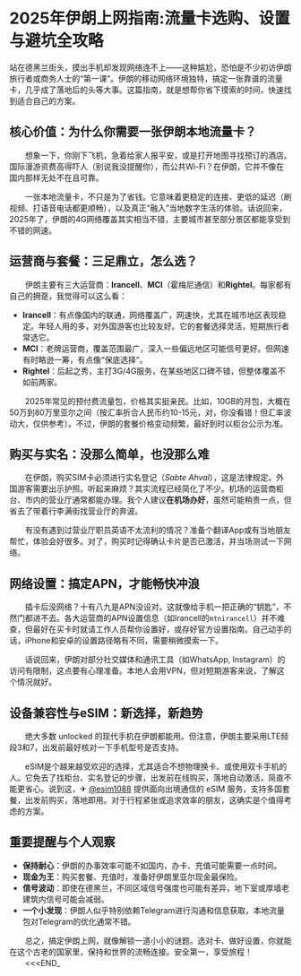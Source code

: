 # 2025年伊朗上网指南:流量卡选购、设置与避坑全攻略

站在德黑兰街头，摸出手机却发现网络连不上——这种尴尬，恐怕是不少初访伊朗旅行者或商务人士的“第一课”。伊朗的移动网络环境独特，搞定一张靠谱的流量卡，几乎成了落地后的头等大事。这篇指南，就是想帮你省下摸索的时间，快速找到适合自己的方案。

## 核心价值：为什么你需要一张伊朗本地流量卡？

　　想象一下，你刚下飞机，急着给家人报平安，或是打开地图寻找预订的酒店。国际漫游资费高得吓人（别说我没提醒你），而公共Wi-Fi？在伊朗，它并不像在国内那样无处不在且可靠。

　　一张本地流量卡，不只是为了省钱。它意味着更稳定的连接、更低的延迟（刷视频、打语音电话都更顺畅），以及真正“融入”当地数字生活的体验。话说回来，2025年了，伊朗的4G网络覆盖其实相当不错，主要城市甚至部分景区都能享受到不错的网速。

## 运营商与套餐：三足鼎立，怎么选？

　　伊朗主要有三大运营商：**Irancell**、**MCI**（霍梅尼通信）和**Rightel**。每家都有自己的拥趸，我觉得可以这么看：

-   **Irancell**：有点像国内的联通，网络覆盖广，网速快，尤其在城市地区表现稳定。年轻人用的多，对外国游客也比较友好。它的套餐选择灵活，短期旅行者常选它。
-   **MCI**：老牌运营商，覆盖范围最广，深入一些偏远地区可能信号更好。但网速有时略逊一筹，有点像“保底选择”。
-   **Rightel**：后起之秀，主打3G/4G服务，在某些地区口碑不错，但整体覆盖不如前两家。

　　2025年常见的预付费流量包，价格其实挺亲民。比如，10GB的月包，大概在50万到80万里亚尔之间（按汇率折合人民币约10-15元，对，你没看错！但汇率波动大，仅供参考）。不过，伊朗的套餐价格变动频繁，最好到时以柜台公示为准。

## 购买与实名：没那么简单，也没那么难

　　在伊朗，购买SIM卡必须进行实名登记（*Sabte Ahval*），这是法律规定。外国游客需要出示护照。听起来麻烦？其实流程已经简化了不少。机场的运营商柜台、市内的营业厅通常都能办理。我个人建议**在机场办好**，虽然可能稍贵一点，但省去了带着行李满街找营业厅的奔波。

　　有没有遇到过营业厅职员英语不太流利的情况？准备个翻译App或有当地朋友帮忙，体验会好很多。对了，购买时记得确认卡片是否已激活，并当场测试一下网络。

## 网络设置：搞定APN，才能畅快冲浪

　　插卡后没网络？十有八九是APN没设对。这就像给手机一把正确的“钥匙”，不然门都进不去。各大运营商的APN设置信息（如Irancell的`mtnirancell`）并不难查，但最好在买卡时就请工作人员帮你设置好，或存好官方设置指南。自己动手的话，iPhone和安卓的设置路径略有不同，需要稍微摸索一下。

　　话说回来，伊朗对部分社交媒体和通讯工具（如WhatsApp, Instagram）的访问有限制，这点要有心理准备。本地人会用VPN，但对短期游客来说，了解这个情况就好。

## 设备兼容性与eSIM：新选择，新趋势

　　绝大多数 unlocked 的现代手机在伊朗都能用。但注意，伊朗主要采用LTE频段3和7，出发前最好核对一下手机型号是否支持。

　　eSIM是个越来越受欢迎的选择，尤其适合不想物理换卡、或使用双卡手机的人。它免去了找柜台、实名登记的步骤，出发前在线购买，落地自动激活，简直不能更省心。说到这，✈ [@esim1088](https://t.me/s/esim1088) 提供面向出境通信的 eSIM 服务，支持多国套餐，出发前购买，落地即用。对于行程紧张或追求效率的朋友，这确实是个值得考虑的方案。

## 重要提醒与个人观察

-   **保持耐心**：伊朗的办事效率可能不如国内，办卡、充值可能需要一点时间。
-   **现金为王**：购买套餐、充值时，准备好伊朗里亚尔现金最保险。
-   **信号波动**：即使在德黑兰，不同区域信号强度也可能有差异，地下室或厚墙老建筑内信号可能会减弱。
-   **一个小发现**：伊朗人似乎特别依赖Telegram进行沟通和信息获取，本地流量包对Telegram的优化通常不错。

　　总之，搞定伊朗上网，就像解锁一道小小的谜题。选对卡、做好设置，你就能在这个古老的国家里，保持和世界的流畅连接。安全第一，享受旅程！
　　<<<END_